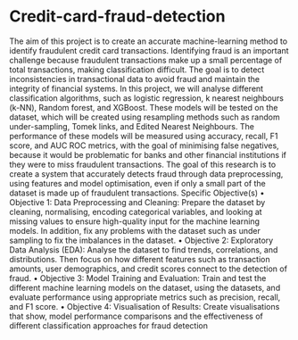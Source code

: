# Credit-card-fraud-detection

The aim of this project is to create an accurate machine-learning method to identify fraudulent 
credit card transactions. Identifying fraud is an important challenge because fraudulent 
transactions make up a small percentage of total transactions, making classification difficult. 
The goal is to detect inconsistencies in transactional data to avoid fraud and maintain the 
integrity of financial systems.
 In this project, we will analyse different classification algorithms, such as logistic regression, k
nearest neighbours (k-NN), Random forest, and XGBoost. These models will be tested on the 
dataset, which will be created using resampling methods such as random under-sampling, 
Tomek links, and Edited Nearest Neighbours.
 The performance of these models will be measured using accuracy, recall, F1 score, and AUC
ROC metrics, with the goal of minimising false negatives, because it would be problematic for 
banks and other financial institutions if they were to miss fraudulent transactions. The goal of 
this research is to create a system that accurately detects fraud through data preprocessing, 
using features and model optimisation, even if only a small part of the dataset is made up of 
fraudulent transactions.
 Specific Objective(s)
 • Objective 1: Data Preprocessing and Cleaning:
 Prepare the dataset by cleaning, normalising, encoding categorical variables, and 
looking at missing values to ensure high-quality input for the machine learning 
models. In addition, fix any problems with the dataset such as under sampling to fix 
the imbalances in the dataset.
 • Objective 2: Exploratory Data Analysis (EDA): Analyse the dataset to find trends, 
correlations, and distributions. Then focus on how different features such as 
transaction amounts, user demographics, and credit scores connect to the detection 
of fraud.
 • Objective 3: Model Training and Evaluation:
 Train and test the different machine learning models on the dataset, using the 
datasets, and evaluate performance using appropriate metrics such as precision, 
recall, and F1 score.
 • Objective 4: Visualisation of Results: Create visualisations that show, model 
performance comparisons and the effectiveness of different classification 
approaches for fraud detection
